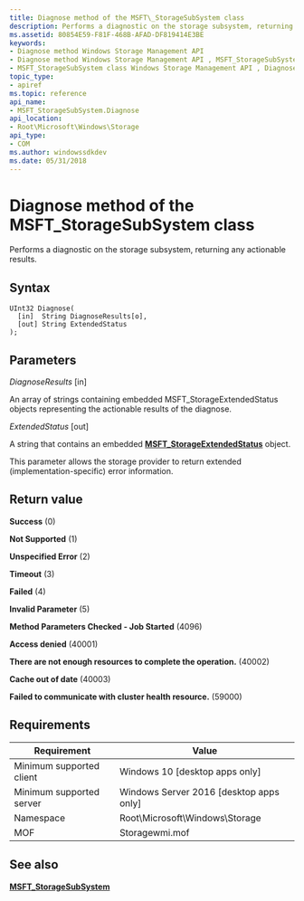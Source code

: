 ```yaml
---
title: Diagnose method of the MSFT\_StorageSubSystem class
description: Performs a diagnostic on the storage subsystem, returning any actionable results.
ms.assetid: 80854E59-F81F-468B-AFAD-DF819414E3BE
keywords:
- Diagnose method Windows Storage Management API
- Diagnose method Windows Storage Management API , MSFT_StorageSubSystem class
- MSFT_StorageSubSystem class Windows Storage Management API , Diagnose method
topic_type:
- apiref
ms.topic: reference
api_name:
- MSFT_StorageSubSystem.Diagnose
api_location:
- Root\Microsoft\Windows\Storage
api_type:
- COM
ms.author: windowssdkdev
ms.date: 05/31/2018
---
```


# Diagnose method of the MSFT\_StorageSubSystem class

Performs a diagnostic on the storage subsystem, returning any actionable results.

## Syntax


```mof
UInt32 Diagnose(
  [in]  String DiagnoseResults[o],
  [out] String ExtendedStatus
);
```



## Parameters

 

*DiagnoseResults* \[in\]
 

An array of strings containing embedded MSFT\_StorageExtendedStatus objects representing the actionable results of the diagnose.

 

*ExtendedStatus* \[out\]
 

A string that contains an embedded [**MSFT\_StorageExtendedStatus**](msft-storageextendedstatus.md) object.

This parameter allows the storage provider to return extended (implementation-specific) error information.

 

## Return value

 

**Success** (0)
 

**Not Supported** (1)
 

**Unspecified Error** (2)
 

**Timeout** (3)
 

**Failed** (4)
 

**Invalid Parameter** (5)
 

**Method Parameters Checked - Job Started** (4096)
 

**Access denied** (40001)
 

**There are not enough resources to complete the operation.** (40002)
 

**Cache out of date** (40003)
 

**Failed to communicate with cluster health resource.** (59000)
 

## Requirements



| Requirement | Value |
|-------------------------------------|-------------------------------------------------------------------------------------------|
| Minimum supported client | Windows 10 \[desktop apps only\]                                               |
| Minimum supported server | Windows Server 2016 \[desktop apps only\]                                      |
| Namespace                | Root\\Microsoft\\Windows\\Storage                                              |
| MOF                      |  Storagewmi.mof  |



## See also

 

[**MSFT\_StorageSubSystem**](msft-storagesubsystem.md)
 

 

 





